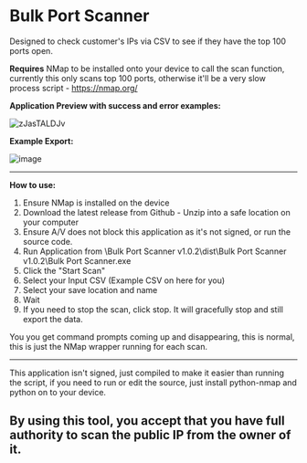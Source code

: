 # Bulk Port Scanner
Designed to check customer's IPs via CSV to see if they have the top 100 ports open.

**Requires** NMap to be installed onto your device to call the scan function, currently this only scans top 100 ports, otherwise it'll be a very slow process script - https://nmap.org/

**Application Preview with success and error examples:**

![zJasTALDJv](https://github.com/user-attachments/assets/ae6a11f1-3e64-4337-86ae-2211bf3547b4)

**Example Export:**

![image](https://github.com/user-attachments/assets/0c382e60-b655-4133-84dc-e7e551ee4b96)

-----
**How to use:**

1. Ensure NMap is installed on the device
2. Download the latest release from Github - Unzip into a safe location on your computer
3. Ensure A/V does not block this application as it's not signed, or run the source code.
4. Run Application from \Bulk Port Scanner v1.0.2\dist\Bulk Port Scanner v1.0.2\Bulk Port Scanner.exe
5. Click the "Start Scan"
6. Select your Input CSV (Example CSV on here for you)
7. Select your save location and name
8. Wait
9. If you need to stop the scan, click stop. It will gracefully stop and still export the data.

You you get command prompts coming up and disappearing, this is normal, this is just the NMap wrapper running for each scan.

-----
This application isn't signed, just compiled to make it easier than running the script, if you need to run or edit the source, just install python-nmap and python on to your device.

By using this tool, you accept that you have full authority to scan the public IP from the owner of it.
-----
